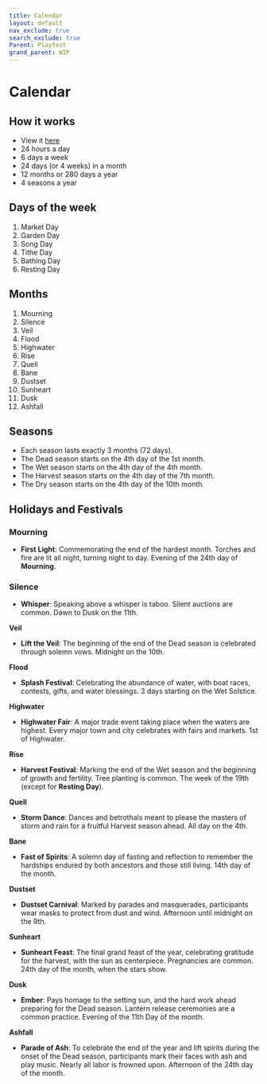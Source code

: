 ```yaml
---
title: Calendar
layout: default
nav_exclude: true
search_exclude: true
Parent: Playtest
grand_parent: WIP
---
```


# Calendar

## How it works

- View it [here](https://app.fantasy-calendar.com/calendars/2669bad0fde3ee0be2d57d168248352b)
- 24 hours a day
- 6 days a week
- 24 days (or 4 weeks) in a month
- 12 months or 280 days a year
- 4 seasons a year

## Days of the week

1. Market Day
2. Garden Day
3. Song Day
4. Tithe Day
5. Bathing Day
6. Resting Day

## Months

1. Mourning
2. Silence
3. Veil
4. Flood
5. Highwater
6. Rise
7. Quell
8. Bane
9. Dustset
10. Sunheart
11. Dusk
12. Ashfall

## Seasons

- Each season lasts exactly 3 months (72 days).
- The Dead season starts on the 4th day of the 1st month.
- The Wet season starts on the 4th day of the 4th month.
- The Harvest season starts on the 4th day of the 7th month. 
- The Dry season starts on the 4th day of the 10th month.

## Holidays and Festivals

### Mourning
- **First Light**: Commemorating the end of the hardest month. Torches and fire are lit all night, turning night to day. Evening of the 24th day of **Mourning**.  

### Silence
- **Whisper**: Speaking above a whisper is taboo. Silent auctions are common. Dawn to Dusk on the 11th.

**Veil**
- **Lift the Veil**: The beginning of the end of the Dead season is celebrated through solemn vows. Midnight on the 10th.

**Flood**
- **Splash Festival**: Celebrating the abundance of water, with boat races, contests, gifts, and water blessings. 3 days starting on the Wet Solstice. 

**Highwater**
- **Highwater Fair**: A major trade event taking place when the waters are highest. Every major town and city celebrates with fairs and markets. 1st of Highwater.

**Rise**
- **Harvest Festival**: Marking the end of the Wet season and the beginning of growth and fertility. Tree planting is common. The week of the 19th (except for **Resting Day**).

**Quell**
- **Storm Dance**: Dances and betrothals meant to please the masters of storm and rain for a fruitful Harvest season ahead. All day on the 4th.

**Bane**
- **Fast of Spirits**: A solemn day of fasting and reflection to remember the hardships endured by both ancestors and those still living. 14th day of the month.

**Dustset**
- **Dustset Carnival**: Marked by parades and masquerades, participants wear masks to protect from dust and wind. Afternoon until midnight on the 9th.

**Sunheart**
- **Sunheart Feast**: The final grand feast of the year, celebrating gratitude for the harvest, with the sun as centerpiece. Pregnancies are common. 24th day of the month, when the stars show.

**Dusk**
- **Ember**: Pays homage to the setting sun, and the hard work ahead preparing for the Dead season. Lantern release ceremonies are a common practice. Evening of the 11th Day of the month.

**Ashfall**
- **Parade of Ash**: To celebrate the end of the year and lift spirits during the onset of the Dead season, participants mark their faces with ash and play music. Nearly all labor is frowned upon. Afternoon of the 24th day of the month.
